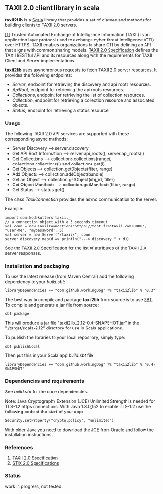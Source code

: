 ## TAXII 2.0 client library in scala

**taxii2Lib** is a [Scala](https://www.scala-lang.org/) library that 
provides a set of classes and methods for building clients to [TAXII 2.0](https://oasis-open.github.io/cti-documentation/) servers.

[[1]](https://oasis-open.github.io/cti-documentation/) 
Trusted Automated Exchange of Intelligence Information (TAXII) is an application layer protocol 
used to exchange cyber threat intelligence (CTI) over HTTPS. 
TAXII enables organizations to share CTI by defining an API that aligns with common sharing models.
[TAXII 2.0 Specification](https://oasis-open.github.io/cti-documentation/) defines the TAXII RESTful API and its resources along with the requirements for TAXII Client and Server implementations. 


**taxii2lib** uses asynchronous requests to fetch TAXII 2.0 server resources. 
It provides the following endpoints:

- *Server*, endpoint for retrieving the discovery and api roots resources.
- *ApiRoot*, endpoint for retrieving the api roots resources.
- *Collections*, endpoint for retrieving the list of collection resources. 
- *Collection*, endpoint for retrieving a collection resource and associated objects. 
- *Status*, endpoint for retrieving a status resource. 

### Usage

The following TAXII 2.0 API services are supported with these corresponding async methods:

- Server Discovery --> server.discovery 
- Get API Root Information --> server.api_roots(), server.api_roots(i)
- Get Collections --> collections.collections(range), collections.collections(i) and collections.get(i)
- Get Objects --> collection.getObjects(filter, range)
- Add Objects --> collection.addObject(bundle)
- Get an Object --> collection.getObject(obj_id, filter)
- Get Object Manifests --> collection.getManifests(filter, range)
- Get Status --> status.get()

The class *TaxiiConnection* provides the async communication to the server.

Example:

    import com.kodekutters.taxii._
    // a connection object with a 5 seconds timeout
    val conn = new TaxiiConnection("https://test.freetaxii.com:8000", "user-me", "mypassword", 5)
    val server = new Server("/taxii/", conn)
    server.discovery.map(d => println("---> discovery " + d))

See the [TAXII 2.0 Specification](https://oasis-open.github.io/cti-documentation/) for the list 
of attributes of the TAXII 2.0 server responses.

### Installation and packaging

To use the latest release (from Maven Central) add the following dependency to your *build.sbt*:

    libraryDependencies += "com.github.workingDog" %% "taxii2lib" % "0.3"

The best way to compile and package **taxii2lib** from source is to use [SBT](http://www.scala-sbt.org/).
To compile and generate a jar file from source:

    sbt package

This will produce a jar file "taxii2lib_2.12-0.4-SNAPSHOT.jar" in the "./target/scala-2.12" directory 
for use in Scala applications.


To publish the libraries to your local repository, simply type:

    sbt publishLocal

Then put this in your Scala app *build.sbt* file

    libraryDependencies += "com.github.workingDog" %% "taxii2lib" % "0.4-SNAPSHOT" 
 
### Dependencies and requirements

See *build.sbt* for the code dependencies.

Note: Java Cryptography Extension (JCE) Unlimited Strength is needed for TLS-1.2 https connections.
With Java 1.8.0_152 to enable TLS-1.2 use the following code at the start of your app: 

    Security.setProperty("crypto.policy", "unlimited")

With older Java you need to download the JCE from Oracle and follow the installation instructions.   
 
### References
 
1) [TAXII 2.0 Specification](https://oasis-open.github.io/cti-documentation/)
2) [STIX 2.0 Specifications](https://oasis-open.github.io/cti-documentation/)

### Status
work in progress, not tested.